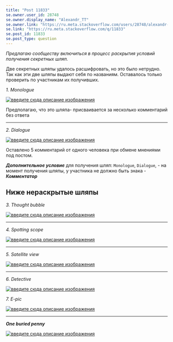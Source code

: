 ```yaml
---
title: "Post 11833"
se.owner.user_id: 28748
se.owner.display_name: "Alexandr_TT"
se.owner.link: "https://ru.meta.stackoverflow.com/users/28748/alexandr-tt"
se.link: "https://ru.meta.stackoverflow.com/q/11833"
se.post_id: 11833
se.post_type: question
---
```

<p><em>Предлагаю сообществу включиться в процесс раскрытия условий получения секретных шляп.</em></p>
<p>Две секретных шляпы удалось расшифровать, но это было нетрудно.   Так как эти две шляпы выдают себя по названиям. Оставалось только проверить по участникам их получивших.</p>
<p><em>1. Monologue</em></p>
<p><a href="https://i.stack.imgur.com/sSokn.png" rel="nofollow noreferrer"><img src="https://i.stack.imgur.com/sSokn.png" alt="введите сюда описание изображения" /></a></p>
<p>Предполагаю, что это шляпа- присваивается за несколько комментарий без ответа</p>
<hr />
<p><em>2. Dialogue</em></p>
<p><a href="https://i.stack.imgur.com/13Wj0.png" rel="nofollow noreferrer"><img src="https://i.stack.imgur.com/13Wj0.png" alt="введите сюда описание изображения" /></a></p>
<p>Оставлено 5 комментарий от одного человека при обмене мнениями под постом.</p>
<p><em><strong>Дополнительное условие</strong></em> для получения шляп: <code>Monologue</code>, <code>Dialogue</code>, - на момент получения шляпы, у участника не должно быть знака - <em><strong>Комментатор</strong></em></p>
<h2>Ниже нераскрытые шляпы</h2>
<p><em>3. Thought bubble</em></p>
<p><a href="https://i.stack.imgur.com/LlsQU.png" rel="nofollow noreferrer"><img src="https://i.stack.imgur.com/LlsQU.png" alt="введите сюда описание изображения" /></a></p>
<hr />
<p><em>4. Spotting scope</em></p>
<p><a href="https://i.stack.imgur.com/L6CsP.png" rel="nofollow noreferrer"><img src="https://i.stack.imgur.com/L6CsP.png" alt="введите сюда описание изображения" /></a></p>
<hr />
<p><em>5. Satellite view</em></p>
<p><a href="https://i.stack.imgur.com/KDWYs.png" rel="nofollow noreferrer"><img src="https://i.stack.imgur.com/KDWYs.png" alt="введите сюда описание изображения" /></a></p>
<hr />
<p><em>6. Detective</em></p>
<p><a href="https://i.stack.imgur.com/LhlDc.png" rel="nofollow noreferrer"><img src="https://i.stack.imgur.com/LhlDc.png" alt="введите сюда описание изображения" /></a></p>
<p><em>7. E-pic</em></p>
<p><a href="https://i.stack.imgur.com/ZMct9.png" rel="nofollow noreferrer"><img src="https://i.stack.imgur.com/ZMct9.png" alt="введите сюда описание изображения" /></a></p>
<hr />
<p><em><strong>One buried penny</strong></em></p>
<p><a href="https://i.stack.imgur.com/YkVk6.png" rel="nofollow noreferrer"><img src="https://i.stack.imgur.com/YkVk6.png" alt="введите сюда описание изображения" /></a></p>
